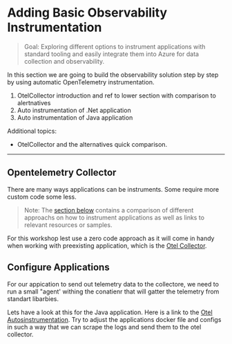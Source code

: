 # Adding Basic Observability Instrumentation

> Goal: Exploring different options to instrument applications with standard tooling and easily integrate them into Azure for data collection and observability.

In this section we are going to build the observability solution step by step by using automatic OpenTelemetry instrumentation.

1. OtelCollector introduction and ref to lower section with comparison to alertnatives
2. Auto instrumentation of .Net application
3. Auto instrumentation of Java application

Additional topics:

- OtelCollector and the alternatives quick comparison.

-----

## Opentelemetry Collector

There are many ways applications can be instruments. Some require more custom code some less.
> Note: The [section below](TODO) contains a comparison of different approachs on how to instrument applications as well as links to relevant resources or samples.

For this workshop lest use a zero code approach as it will come in handy when working with preexisting application, which is the [Otel Collector](TODO). 

## Configure Applications

For our appication to send out telemetry data to the collectore, we need to run a small "agent' withing the conatienr that will gatter the telemetry from standart libarbies. 

Lets have a look at this for the Java application. Here is a link to the [Otel Autosinstrumentation](https://github.com/open-telemetry/opentelemetry-java-instrumentation). Try to adjust the applications docker file and configs in such a way that we can scrape the logs and send them to the otel collector. 